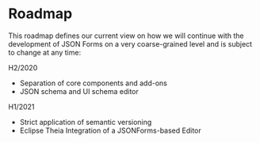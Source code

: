 # Roadmap

This roadmap defines our current view on how we will continue with the development of JSON Forms on a very coarse-grained level and is subject to change at any time:

H2/2020
 * Separation of core components and add-ons
 * JSON schema and UI schema editor


H1/2021
 * Strict application of semantic versioning
 * Eclipse Theia Integration of a JSONForms-based Editor
 
